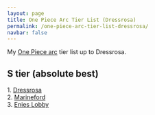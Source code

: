 ```yaml
---
layout: page
title: One Piece Arc Tier List (Dressrosa)
permalink: /one-piece-arc-tier-list-dressrosa/
navbar: false
---
```


My [One Piece arc](https://onepiece.fandom.com/wiki/Story_Arcs) tier list up to Dressrosa.

<h2>S tier (absolute best)</h2>
<p>
    1. <a href="https://onepiece.fandom.com/wiki/Dressrosa_Arc">Dressrosa</a><br>
    2. <a href="https://onepiece.fandom.com/wiki/Marineford_Arc">Marineford</a><br>
    3. <a href="https://onepiece.fandom.com/wiki/Enies_Lobby_Arc">Enies Lobby</a><br>
</p>